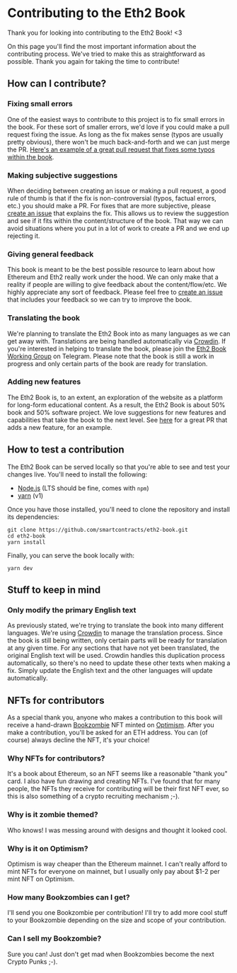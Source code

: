 # Contributing to the Eth2 Book

Thank you for looking into contributing to the Eth2 Book! <3

On this page you'll find the most important information about the contributing process. We've tried to make this as straightforward as possible. Thank you again for taking the time to contribute!

## How can I contribute?

### Fixing small errors

One of the easiest ways to contribute to this project is to fix small errors in the book. For these sort of smaller errors, we'd love if you could make a pull request fixing the issue. As long as the fix makes sense (typos are usually pretty obvious), there won't be much back-and-forth and we can just merge the PR. [Here's an example of a great pull request that fixes some typos within the book](https://github.com/smartcontracts/eth2-book/pull/15).

### Making subjective suggestions

When deciding between creating an issue or making a pull request, a good rule of thumb is that if the fix is non-controversial (typos, factual errors, etc.) you should make a PR. For fixes that are more subjective, please [create an issue](https://github.com/smartcontracts/eth2-book/issue) that explains the fix. This allows us to review the suggestion and see if it fits within the content/structure of the book. That way we can avoid situations where you put in a lot of work to create a PR and we end up rejecting it.

### Giving general feedback

This book is meant to be the best possible resource to learn about how Ethereum and Eth2 really work under the hood. We can only make that a reality if people are willing to give feedback about the content/flow/etc. We highly appreciate any sort of feedback. Please feel free to [create an issue](https://github.com/smartcontracts/eth2-book/issue) that includes your feedback so we can try to improve the book.

### Translating the book

We're planning to translate the Eth2 Book into as many languages as we can get away with. Translations are being handled automatically via [Crowdin](https://crowdin.com/). If you're interested in helping to translate the book, please join the [Eth2 Book Working Group](https://t.me/+QdbYrQtP0zE3ZDVh) on Telegram. Please note that the book is still a work in progress and only certain parts of the book are ready for translation.

### Adding new features

The Eth2 Book is, to an extent, an exploration of the website as a platform for long-form educational content. As a result, the Eth2 Book is about 50% book and 50% software project. We love suggestions for new features and capabilities that take the book to the next level. See [here](https://github.com/smartcontracts/eth2-book/pull/7) for a great PR that adds a new feature, for an example.

## How to test a contribution

The Eth2 Book can be served locally so that you're able to see and test your changes live. You'll need to install the following:

- [Node.js](https://nodejs.org/en/) (LTS should be fine, comes with `npm`)
- [yarn](https://classic.yarnpkg.com/en/docs/install) (v1)

Once you have those installed, you'll need to clone the repository and install its dependencies:

```
git clone https://github.com/smartcontracts/eth2-book.git
cd eth2-book
yarn install
```

Finally, you can serve the book locally with:

```
yarn dev
```

## Stuff to keep in mind

### Only modify the primary English text

As previously stated, we're trying to translate the book into many different languages. We're using [Crowdin](https://crowdin.com/) to manage the translation process. Since the book is still being written, only certain parts will be ready for translation at any given time. For any sections that have not yet been translated, the original English text will be used. Crowdin handles this duplication process automatically, so there's no need to update these other texts when making a fix. Simply update the English text and the other languages will update automatically.

## NFTs for contributors

As a special thank you, anyone who makes a contribution to this book will receive a hand-drawn [Bookzombie](https://quixotic.io/collection/bookzombies) NFT minted on [Optimism](https://optimism.io). After you make a contribution, you'll be asked for an ETH address. You can (of course) always decline the NFT, it's your choice!

### Why NFTs for contributors?

It's a book about Ethereum, so an NFT seems like a reasonable "thank you" card. I also have fun drawing and creating NFTs. I've found that for many people, the NFTs they receive for contributing will be their first NFT ever, so this is also something of a crypto recruiting mechanism ;-).

### Why is it zombie themed?

Who knows! I was messing around with designs and thought it looked cool.

### Why is it on Optimism?

Optimism is way cheaper than the Ethereum mainnet. I can't really afford to mint NFTs for everyone on mainnet, but I usually only pay about $1-2 per mint NFT on Optimism.

### How many Bookzombies can I get?

I'll send you one Bookzombie per contribution! I'll try to add more cool stuff to your Bookzombie depending on the size and scope of your contribution.

### Can I sell my Bookzombie?

Sure you can! Just don't get mad when Bookzombies become the next Crypto Punks ;-).
